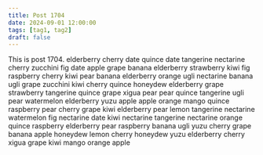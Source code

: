 ```yaml
---
title: Post 1704
date: 2024-09-01 12:00:00
tags: [tag1, tag2]
draft: false
---
```

This is post 1704.
elderberry
cherry
date
quince
date
tangerine
nectarine
cherry
zucchini
fig
date
apple
grape
banana
elderberry
strawberry
kiwi
fig
raspberry
cherry
kiwi
pear
banana
elderberry
orange
ugli
nectarine
banana
ugli
grape
zucchini
kiwi
cherry
quince
honeydew
elderberry
grape
strawberry
tangerine
quince
grape
xigua
pear
pear
quince
tangerine
ugli
pear
watermelon
elderberry
yuzu
apple
apple
orange
mango
quince
raspberry
pear
cherry
grape
kiwi
elderberry
pear
lemon
tangerine
nectarine
watermelon
fig
nectarine
date
kiwi
nectarine
tangerine
nectarine
orange
quince
raspberry
elderberry
pear
raspberry
banana
ugli
yuzu
cherry
grape
banana
apple
honeydew
lemon
cherry
honeydew
yuzu
elderberry
cherry
xigua
grape
kiwi
mango
orange
apple
